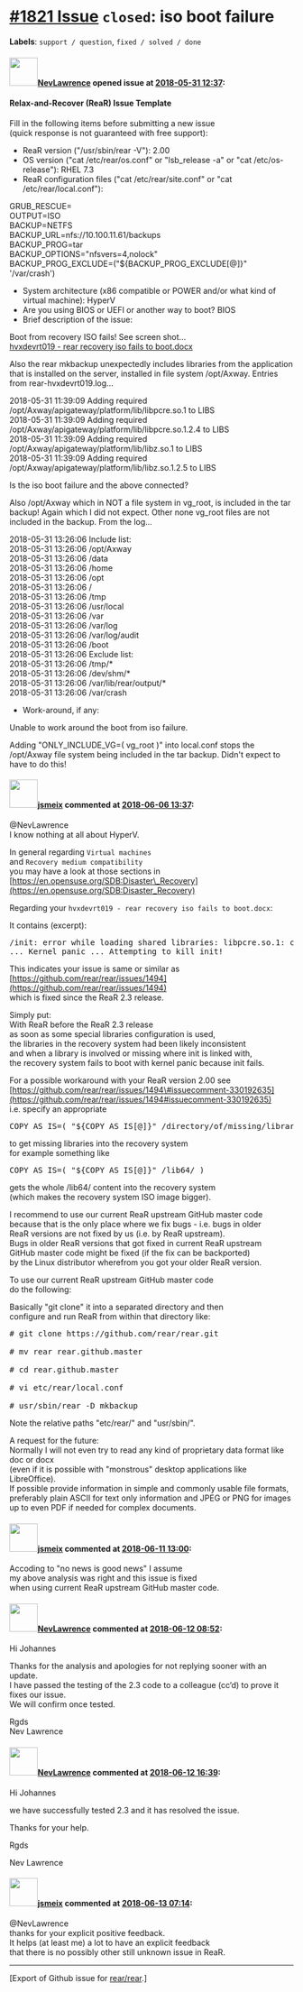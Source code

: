 [\#1821 Issue](https://github.com/rear/rear/issues/1821) `closed`: iso boot failure
===================================================================================

**Labels**: `support / question`, `fixed / solved / done`

#### <img src="https://avatars.githubusercontent.com/u/39798791?v=4" width="50">[NevLawrence](https://github.com/NevLawrence) opened issue at [2018-05-31 12:37](https://github.com/rear/rear/issues/1821):

#### Relax-and-Recover (ReaR) Issue Template

Fill in the following items before submitting a new issue  
(quick response is not guaranteed with free support):

-   ReaR version ("/usr/sbin/rear -V"): 2.00
-   OS version ("cat /etc/rear/os.conf" or "lsb\_release -a" or "cat
    /etc/os-release"): RHEL 7.3
-   ReaR configuration files ("cat /etc/rear/site.conf" or "cat
    /etc/rear/local.conf"):

GRUB\_RESCUE=  
OUTPUT=ISO  
BACKUP=NETFS  
BACKUP\_URL=nfs://10.100.11.61/backups  
BACKUP\_PROG=tar  
BACKUP\_OPTIONS="nfsvers=4,nolock"  
BACKUP\_PROG\_EXCLUDE=("${BACKUP\_PROG\_EXCLUDE\[@\]}" '/var/crash')

-   System architecture (x86 compatible or POWER and/or what kind of
    virtual machine): HyperV
-   Are you using BIOS or UEFI or another way to boot? BIOS
-   Brief description of the issue:

Boot from recovery ISO fails! See screen shot...  
[hvxdevrt019 - rear recovery iso fails to
boot.docx](https://github.com/rear/rear/files/2058137/hvxdevrt019.-.rear.recovery.iso.fails.to.boot.docx)

Also the rear mkbackup unexpectedly includes libraries from the
application that is installed on the server, installed in file system
/opt/Axway. Entries from rear-hvxdevrt019.log...

2018-05-31 11:39:09 Adding required
/opt/Axway/apigateway/platform/lib/libpcre.so.1 to LIBS  
2018-05-31 11:39:09 Adding required
/opt/Axway/apigateway/platform/lib/libpcre.so.1.2.4 to LIBS  
2018-05-31 11:39:09 Adding required
/opt/Axway/apigateway/platform/lib/libz.so.1 to LIBS  
2018-05-31 11:39:09 Adding required
/opt/Axway/apigateway/platform/lib/libz.so.1.2.5 to LIBS

Is the iso boot failure and the above connected?

Also /opt/Axway which in NOT a file system in vg\_root, is included in
the tar backup! Again which I did not expect. Other none vg\_root files
are not included in the backup. From the log...

2018-05-31 13:26:06 Include list:  
2018-05-31 13:26:06 /opt/Axway  
2018-05-31 13:26:06 /data  
2018-05-31 13:26:06 /home  
2018-05-31 13:26:06 /opt  
2018-05-31 13:26:06 /  
2018-05-31 13:26:06 /tmp  
2018-05-31 13:26:06 /usr/local  
2018-05-31 13:26:06 /var  
2018-05-31 13:26:06 /var/log  
2018-05-31 13:26:06 /var/log/audit  
2018-05-31 13:26:06 /boot  
2018-05-31 13:26:06 Exclude list:  
2018-05-31 13:26:06 /tmp/\*  
2018-05-31 13:26:06 /dev/shm/\*  
2018-05-31 13:26:06 /var/lib/rear/output/\*  
2018-05-31 13:26:06 /var/crash

-   Work-around, if any:

Unable to work around the boot from iso failure.

Adding "ONLY\_INCLUDE\_VG=( vg\_root )" into local.conf stops the
/opt/Axway file system being included in the tar backup. Didn't expect
to have to do this!

#### <img src="https://avatars.githubusercontent.com/u/1788608?u=925fc54e2ce01551392622446ece427f51e2f0ce&v=4" width="50">[jsmeix](https://github.com/jsmeix) commented at [2018-06-06 13:37](https://github.com/rear/rear/issues/1821#issuecomment-395071131):

@NevLawrence  
I know nothing at all about HyperV.

In general regarding `Virtual machines`  
and `Recovery medium compatibility`  
you may have a look at those sections in  
[https://en.opensuse.org/SDB:Disaster\_Recovery](https://en.opensuse.org/SDB:Disaster_Recovery)

Regarding your `hvxdevrt019 - rear recovery iso fails to boot.docx`:

It contains (excerpt):

<pre>
/init: error while loading shared libraries: libpcre.so.1: cannot open shared object file: No such file or directory
... Kernel panic ... Attempting to kill init!
</pre>

This indicates your issue is same or similar as  
[https://github.com/rear/rear/issues/1494](https://github.com/rear/rear/issues/1494)  
which is fixed since the ReaR 2.3 release.

Simply put:  
With ReaR before the ReaR 2.3 release  
as soon as some special libraries configuration is used,  
the libraries in the recovery system had been likely inconsistent  
and when a library is involved or missing where init is linked with,  
the recovery system fails to boot with kernel panic because init fails.

For a possible workaround with your ReaR version 2.00 see  
[https://github.com/rear/rear/issues/1494\#issuecomment-330192635](https://github.com/rear/rear/issues/1494#issuecomment-330192635)  
i.e. specify an appropriate

<pre>
COPY_AS_IS=( "${COPY_AS_IS[@]}" /directory/of/missing/libraries/ )
</pre>

to get missing libraries into the recovery system  
for example something like

<pre>
COPY_AS_IS=( "${COPY_AS_IS[@]}" /lib64/ )
</pre>

gets the whole /lib64/ content into the recovery system  
(which makes the recovery system ISO image bigger).

I recommend to use our current ReaR upstream GitHub master code  
because that is the only place where we fix bugs - i.e. bugs in older  
ReaR versions are not fixed by us (i.e. by ReaR upstream).  
Bugs in older ReaR versions that got fixed in current ReaR upstream  
GitHub master code might be fixed (if the fix can be backported)  
by the Linux distributor wherefrom you got your older ReaR version.

To use our current ReaR upstream GitHub master code  
do the following:

Basically "git clone" it into a separated directory and then  
configure and run ReaR from within that directory like:

<pre>
# git clone https://github.com/rear/rear.git

# mv rear rear.github.master

# cd rear.github.master

# vi etc/rear/local.conf

# usr/sbin/rear -D mkbackup
</pre>

Note the relative paths "etc/rear/" and "usr/sbin/".

A request for the future:  
Normally I will not even try to read any kind of proprietary data format
like doc or docx  
(even if it is possible with "monstrous" desktop applications like
LibreOffice).  
If possible provide information in simple and commonly usable file
formats,  
preferably plain ASCII for text only information and JPEG or PNG for
images  
up to even PDF if needed for complex documents.

#### <img src="https://avatars.githubusercontent.com/u/1788608?u=925fc54e2ce01551392622446ece427f51e2f0ce&v=4" width="50">[jsmeix](https://github.com/jsmeix) commented at [2018-06-11 13:00](https://github.com/rear/rear/issues/1821#issuecomment-396234924):

Accoding to "no news is good news" I assume  
my above analysis was right and this issue is fixed  
when using current ReaR upstream GitHub master code.

#### <img src="https://avatars.githubusercontent.com/u/39798791?v=4" width="50">[NevLawrence](https://github.com/NevLawrence) commented at [2018-06-12 08:52](https://github.com/rear/rear/issues/1821#issuecomment-396515999):

Hi Johannes

Thanks for the analysis and apologies for not replying sooner with an
update.  
I have passed the testing of the 2.3 code to a colleague (cc’d) to prove
it fixes our issue.  
We will confirm once tested.

Rgds  
Nev Lawrence

#### <img src="https://avatars.githubusercontent.com/u/39798791?v=4" width="50">[NevLawrence](https://github.com/NevLawrence) commented at [2018-06-12 16:39](https://github.com/rear/rear/issues/1821#issuecomment-396655441):

Hi Johannes

we have successfully tested 2.3 and it has resolved the issue.

Thanks for your help.

Rgds

Nev Lawrence

#### <img src="https://avatars.githubusercontent.com/u/1788608?u=925fc54e2ce01551392622446ece427f51e2f0ce&v=4" width="50">[jsmeix](https://github.com/jsmeix) commented at [2018-06-13 07:14](https://github.com/rear/rear/issues/1821#issuecomment-396838194):

@NevLawrence  
thanks for your explicit positive feedback.  
It helps (at least me) a lot to have an explicit feedback  
that there is no possibly other still unknown issue in ReaR.

------------------------------------------------------------------------

\[Export of Github issue for
[rear/rear](https://github.com/rear/rear).\]
